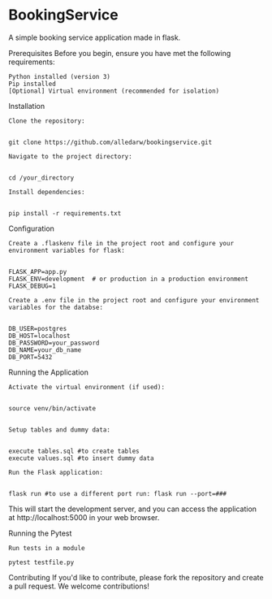 # BookingService

A simple booking service application made in flask.

Prerequisites
Before you begin, ensure you have met the following requirements:

    Python installed (version 3)
    Pip installed
    [Optional] Virtual environment (recommended for isolation)


Installation

    Clone the repository:


    git clone https://github.com/alledarw/bookingservice.git

    Navigate to the project directory:


    cd /your_directory

    Install dependencies:


    pip install -r requirements.txt

Configuration

    Create a .flaskenv file in the project root and configure your environment variables for flask:


    FLASK_APP=app.py
    FLASK_ENV=development  # or production in a production environment
    FLASK_DEBUG=1

    Create a .env file in the project root and configure your environment variables for the databse:


    DB_USER=postgres
    DB_HOST=localhost
    DB_PASSWORD=your_password
    DB_NAME=your_db_name
    DB_PORT=5432

Running the Application

    Activate the virtual environment (if used):


    source venv/bin/activate
 

    Setup tables and dummy data:


    execute tables.sql #to create tables
    execute values.sql #to insert dummy data

    Run the Flask application:


    flask run #to use a different port run: flask run --port=###

   This will start the development server, and you can access the application at http://localhost:5000 in    your web browser.

Running the Pytest

    Run tests in a module 
     
    pytest testfile.py

Contributing
If you'd like to contribute, please fork the repository and create a pull request. We welcome contributions!
